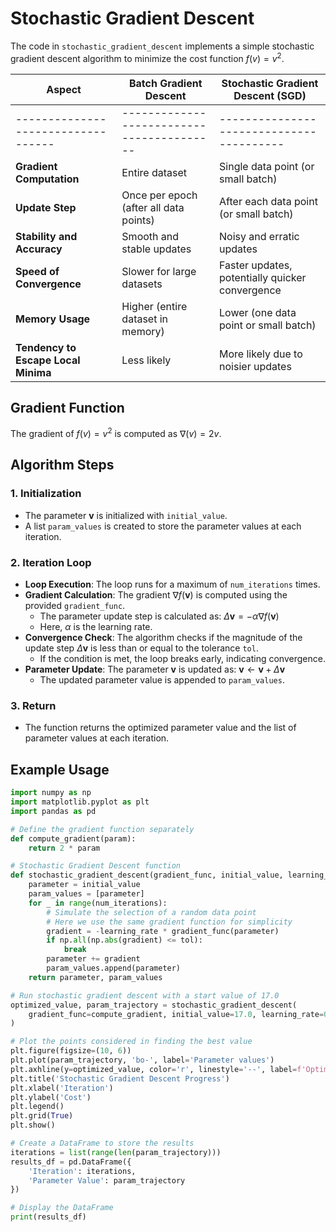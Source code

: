 # Stochastic Gradient Descent

The code in `stochastic_gradient_descent` implements a simple stochastic gradient descent algorithm to minimize the cost function $f(v) = v^2$.



| Aspect                           | Batch Gradient Descent                  | Stochastic Gradient Descent (SGD)      |
|----------------------------------|-----------------------------------------|----------------------------------------|
|----------------------------------|-----------------------------------------|----------------------------------------|
| **Gradient Computation**         | Entire dataset                          | Single data point (or small batch)     |
| **Update Step**                  | Once per epoch (after all data points)  | After each data point (or small batch) |
| **Stability and Accuracy**       | Smooth and stable updates               | Noisy and erratic updates              |
| **Speed of Convergence**         | Slower for large datasets               | Faster updates, potentially quicker convergence |
| **Memory Usage**                 | Higher (entire dataset in memory)       | Lower (one data point or small batch)  |
| **Tendency to Escape Local Minima** | Less likely                          | More likely due to noisier updates     |



## Gradient Function
The gradient of $f(v) = v^2$ is computed as $\nabla(v) = 2v$.

## Algorithm Steps

### 1. Initialization
- The parameter $\mathbf{v}$ is initialized with `initial_value`.
- A list `param_values` is created to store the parameter values at each iteration.

### 2. Iteration Loop
- **Loop Execution**: The loop runs for a maximum of `num_iterations` times.
- **Gradient Calculation**: The gradient $\nabla f(\mathbf{v})$ is computed using the provided `gradient_func`.
  - The parameter update step is calculated as:
    $\Delta \mathbf{v} = -\alpha \nabla f(\mathbf{v})$
  - Here, $\alpha$ is the learning rate.
- **Convergence Check**: The algorithm checks if the magnitude of the update step $\Delta \mathbf{v}$ is less than or equal to the tolerance `tol`.
  - If the condition is met, the loop breaks early, indicating convergence.
- **Parameter Update**: The parameter $\mathbf{v}$ is updated as: $\mathbf{v} \leftarrow \mathbf{v} + \Delta \mathbf{v}$
  - The updated parameter value is appended to `param_values`.

### 3. Return
- The function returns the optimized parameter value and the list of parameter values at each iteration.

## Example Usage

```python
import numpy as np
import matplotlib.pyplot as plt
import pandas as pd

# Define the gradient function separately
def compute_gradient(param):
    return 2 * param

# Stochastic Gradient Descent function
def stochastic_gradient_descent(gradient_func, initial_value, learning_rate, num_iterations=50, tol=1e-06):
    parameter = initial_value
    param_values = [parameter]
    for _ in range(num_iterations):
        # Simulate the selection of a random data point
        # Here we use the same gradient function for simplicity
        gradient = -learning_rate * gradient_func(parameter)
        if np.all(np.abs(gradient) <= tol):
            break
        parameter += gradient
        param_values.append(parameter)
    return parameter, param_values

# Run stochastic gradient descent with a start value of 17.0
optimized_value, param_trajectory = stochastic_gradient_descent(
    gradient_func=compute_gradient, initial_value=17.0, learning_rate=0.2
)

# Plot the points considered in finding the best value
plt.figure(figsize=(10, 6))
plt.plot(param_trajectory, 'bo-', label='Parameter values')
plt.axhline(y=optimized_value, color='r', linestyle='--', label=f'Optimized value: {optimized_value:.2f}')
plt.title('Stochastic Gradient Descent Progress')
plt.xlabel('Iteration')
plt.ylabel('Cost')
plt.legend()
plt.grid(True)
plt.show()

# Create a DataFrame to store the results
iterations = list(range(len(param_trajectory)))
results_df = pd.DataFrame({
    'Iteration': iterations,
    'Parameter Value': param_trajectory
})

# Display the DataFrame
print(results_df)
